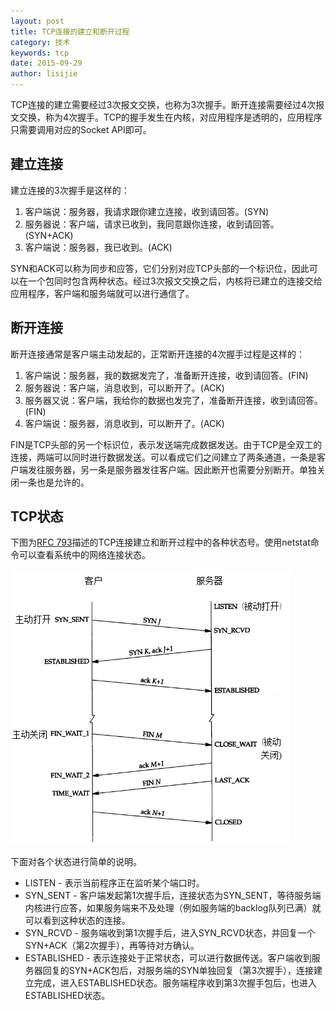 ```yaml
---
layout: post
title: TCP连接的建立和断开过程
category: 技术
keywords: tcp
date: 2015-09-29
author: lisijie
---
```


TCP连接的建立需要经过3次报文交换，也称为3次握手。断开连接需要经过4次报文交换，称为4次握手。TCP的握手发生在内核，对应用程序是透明的，应用程序只需要调用对应的Socket API即可。

## 建立连接

建立连接的3次握手是这样的：

1. 客户端说：服务器，我请求跟你建立连接，收到请回答。(SYN)
2. 服务器说：客户端，请求已收到，我同意跟你连接，收到请回答。(SYN+ACK)
3. 客户端说：服务器，我已收到。(ACK)

SYN和ACK可以称为同步和应答，它们分别对应TCP头部的一个标识位，因此可以在一个包同时包含两种状态。经过3次报文交换之后，内核将已建立的连接交给应用程序，客户端和服务端就可以进行通信了。

## 断开连接

断开连接通常是客户端主动发起的，正常断开连接的4次握手过程是这样的：

1. 客户端说：服务器，我的数据发完了，准备断开连接，收到请回答。(FIN)
2. 服务器说：客户端，消息收到，可以断开了。(ACK)
3. 服务器又说：客户端，我给你的数据也发完了，准备断开连接，收到请回答。(FIN)
4. 客户端说：服务器，消息收到，可以断开了。(ACK)

FIN是TCP头部的另一个标识位，表示发送端完成数据发送。由于TCP是全双工的连接，两端可以同时进行数据发送。可以看成它们之间建立了两条通道，一条是客户端发往服务器，另一条是服务器发往客户端。因此断开也需要分别断开。单独关闭一条也是允许的。

## TCP状态

下图为[RFC 793](http://www.ietf.org/rfc/rfc793.txt)描述的TCP连接建立和断开过程中的各种状态号。使用netstat命令可以查看系统中的网络连接状态。

![](/static/images/tcp-states.png)

下面对各个状态进行简单的说明。

- LISTEN - 表示当前程序正在监听某个端口时。
- SYN\_SENT - 客户端发起第1次握手后，连接状态为SYN_SENT，等待服务端内核进行应答，如果服务端来不及处理（例如服务端的backlog队列已满）就可以看到这种状态的连接。
- SYN\_RCVD - 服务端收到第1次握手后，进入SYN_RCVD状态，并回复一个SYN+ACK（第2次握手），再等待对方确认。
- ESTABLISHED - 表示连接处于正常状态，可以进行数据传送。客户端收到服务器回复的SYN+ACK包后，对服务端的SYN单独回复（第3次握手），连接建立完成，进入ESTABLISHED状态。服务端程序收到第3次握手包后，也进入ESTABLISHED状态。

